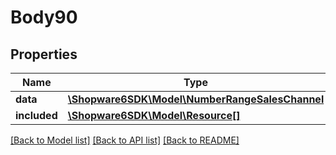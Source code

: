 # Body90

## Properties
Name | Type | Description | Notes
------------ | ------------- | ------------- | -------------
**data** | [**\Shopware6SDK\Model\NumberRangeSalesChannel**](NumberRangeSalesChannel.md) |  | [optional] 
**included** | [**\Shopware6SDK\Model\Resource[]**](Resource.md) |  | [optional] 

[[Back to Model list]](../../README.md#documentation-for-models) [[Back to API list]](../../README.md#documentation-for-api-endpoints) [[Back to README]](../../README.md)

